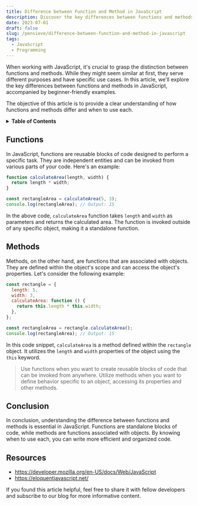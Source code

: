 ```yaml
---
title: Difference between Function and Method in JavaScript
description: Discover the key differences between functions and methods in JavaScript
date: 2023-07-01
draft: false
slug: /pensieve/difference-between-function-and-method-in-javascript
tags:
  - JavaScript
  - Programming
---
```


When working with JavaScript, it's crucial to grasp the distinction between functions and methods. While they might seem similar at first, they serve different purposes and have specific use cases. In this article, we'll explore the key differences between functions and methods in JavaScript, accompanied by beginner-friendly examples.

The objective of this article is to provide a clear understanding of how functions and methods differ and when to use each.

<details>
  <summary><b>Table of Contents</b></summary>

- [Functions](#functions)
- [Methods](#methods)
- [Conclusion](#conclusion)
- [Resources](#resources)
</details>

## Functions <a id='functions'></a>

In JavaScript, functions are reusable blocks of code designed to perform a specific task. They are independent entities and can be invoked from various parts of your code. Here's an example:

```javascript
function calculateArea(length, width) {
  return length * width;
}

const rectangleArea = calculateArea(5, 3);
console.log(rectangleArea); // Output: 15
```

In the above code, `calculateArea` function takes `length` and `width` as parameters and returns the calculated area. The function is invoked outside of any specific object, making it a standalone function.

## Methods <a id='methods'></a>

Methods, on the other hand, are functions that are associated with objects. They are defined within the object's scope and can access the object's properties. Let's consider the following example:

```javascript
const rectangle = {
  length: 5,
  width: 3,
  calculateArea: function () {
    return this.length * this.width;
  },
};

const rectangleArea = rectangle.calculateArea();
console.log(rectangleArea); // Output: 15
```

In this code snippet, `calculateArea` is a method defined within the `rectangle` object. It utilizes the `length` and `width` properties of the object using the `this` keyword.

> Use functions when you want to create reusable blocks of code that can be invoked from anywhere.
> Utilize methods when you want to define behavior specific to an object, accessing its properties and other methods.

## Conclusion <a id='conclusion'></a>

In conclusion, understanding the difference between functions and methods is essential in JavaScript. Functions are standalone blocks of code, while methods are functions associated with objects. By knowing when to use each, you can write more efficient and organized code.

## Resources <a id='resources'></a>

- <https://developer.mozilla.org/en-US/docs/Web/JavaScript>
- <https://eloquentjavascript.net/>

If you found this article helpful, feel free to share it with fellow developers and subscribe to our blog for more informative content.
